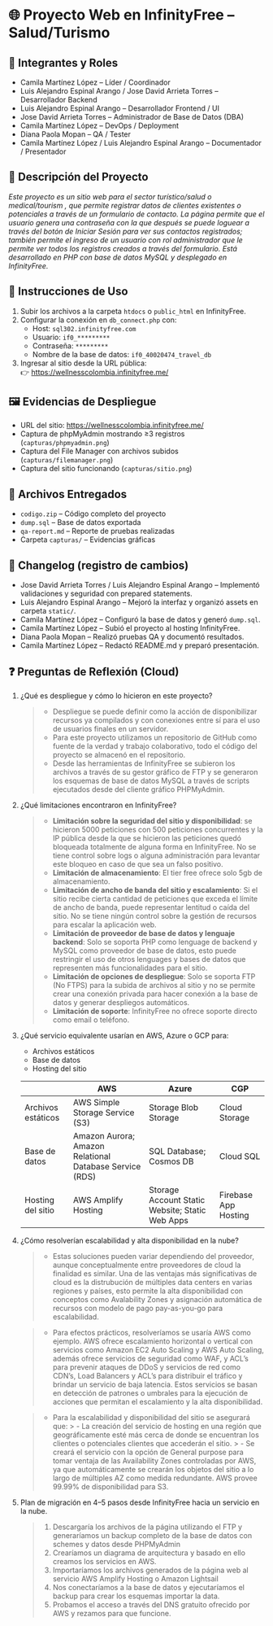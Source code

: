 
# 🌐 Proyecto Web en InfinityFree – Salud/Turismo

## 👥 Integrantes y Roles
- Camila Martínez López – Líder / Coordinador
- Luis Alejandro Espinal Arango / Jose David Arrieta Torres – Desarrollador Backend
- Luis Alejandro Espinal Arango – Desarrollador Frontend / UI
- Jose David Arrieta Torres – Administrador de Base de Datos (DBA)
- Camila Martínez López – DevOps / Deployment
- Diana Paola Mopan – QA / Tester
- Camila Martínez López / Luis Alejandro Espinal Arango – Documentador / Presentador

## 📖 Descripción del Proyecto
*Este proyecto es un sitio web para el sector turístico/salud o medical/tourism , que permite registrar datos de clientes existentes o potenciales a través de un formulario de contacto. La página permite que el usuario genera una contraseña con la que después se puede loguear a través del botón de Iniciar Sesión para ver sus contactos registrados; también permite el ingreso de un usuario con rol administrador que le permite ver todos los registros creados a través del formulario. 
Está desarrollado en PHP con base de datos MySQL y desplegado en InfinityFree.*

## 🚀 Instrucciones de Uso
1. Subir los archivos a la carpeta `htdocs` o `public_html` en InfinityFree.  
2. Configurar la conexión en `db_connect.php` con:
   - Host: `sql302.infinityfree.com`
   - Usuario: `if0_*********`
   - Contraseña: `*********`
   - Nombre de la base de datos: `if0_40020474_travel_db`
3. Ingresar al sitio desde la URL pública:  
   👉 https://wellnesscolombia.infinityfree.me/

## 🖼️ Evidencias de Despliegue
- URL del sitio: https://wellnesscolombia.infinityfree.me/
- Captura de phpMyAdmin mostrando ≥3 registros (`capturas/phpmyadmin.png`)  
- Captura del File Manager con archivos subidos (`capturas/filemanager.png`)  
- Captura del sitio funcionando (`capturas/sitio.png`)

## 📂 Archivos Entregados
- `codigo.zip` – Código completo del proyecto  
- `dump.sql` – Base de datos exportada  
- `qa-report.md` – Reporte de pruebas realizadas  
- Carpeta `capturas/` – Evidencias gráficas  

## 📝 Changelog (registro de cambios)
- Jose David Arrieta Torres / Luis Alejandro Espinal Arango – Implementó validaciones y seguridad con prepared statements.  
- Luis Alejandro Espinal Arango – Mejoró la interfaz y organizó assets en carpeta `static/`.  
- Camila Martínez López – Configuró la base de datos y generó `dump.sql`.  
- Camila Martínez López – Subió el proyecto al hosting InfinityFree.  
- Diana Paola Mopan – Realizó pruebas QA y documentó resultados.  
- Camila Martínez López – Redactó README.md y preparó presentación.  

## ❓ Preguntas de Reflexión (Cloud)
1. ¿Qué es despliegue y cómo lo hicieron en este proyecto?  
   > - Despliegue se puede definir como la acción de disponibilizar recursos ya compilados y con conexiones entre sí para el uso de usuarios finales en un servidor.
    > - Para este proyecto utilizamos un repositorio de GitHub como fuente de la verdad y trabajo colaborativo, todo el código del proyecto se almacenó en el repositorio.
    > - Desde las herramientas de InfinityFree se subieron los archivos a través de su gestor gráfico de FTP y se generaron los esquemas de base de datos MySQL a través de scripts         ejecutados desde del cliente gráfico PHPMyAdmin.

2. ¿Qué limitaciones encontraron en InfinityFree?  
   > - **Limitación sobre la seguridad del sitio y disponibilidad**:  se hicieron 5000 peticiones con 500 peticiones concurrentes y la IP pública desde la que se hicieron las peticiones quedó                  bloqueada totalmente de alguna forma en InfinityFree. No se tiene control sobre logs o alguna administración para levantar este bloqueo en caso de que sea un falso positivo.
     > - **Limitación de almacenamiento**: El tier free ofrece solo 5gb de almacenamiento. 
    >  - **Limitación de ancho de banda del sitio y escalamiento**: Si el sitio recibe cierta cantidad de peticiones que exceda el límite de ancho de banda, puede representar lentitud o caída del             sitio. No se tiene ningún control sobre la gestión de recursos para escalar la aplicación web.
     > - **Limitación de proveedor de base de datos y lenguaje backend**: Solo se soporta PHP como lenguage de backend y MySQL como proveedor de base de datos, esto puede restringir el         uso de otros lenguages y bases de datos que representen más funcionalidades para el sitio. 
     > - **Limitación de opciones de despliegue**: Solo se soporta FTP (No FTPS) para la subida de archivos al sitio y no se permite crear una conexión privada para hacer conexión a la base de datos y generar despliegos automáticos.      
    > - **Limitación de soporte**: InfinityFree no ofrece soporte directo como email o teléfono. 

3. ¿Qué servicio equivalente usarían en AWS, Azure o GCP para:  
   - Archivos estáticos  
   - Base de datos  
   - Hosting del sitio  
   > 
    |                    | AWS                                                     | Azure                                           | CGP                  |
    |--------------------|---------------------------------------------------------|-------------------------------------------------|----------------------|
    | Archivos estáticos | AWS Simple Storage Service (S3)                         | Storage Blob Storage                            | Cloud Storage        |
    | Base de datos      | Amazon Aurora; Amazon Relational Database Service (RDS) | SQL Database; Cosmos DB                         | Cloud SQL            |
    | Hosting del sitio  | AWS Amplify Hosting                                     | Storage Account Static Website; Static Web Apps | Firebase App Hosting |

4. ¿Cómo resolverían escalabilidad y alta disponibilidad en la nube?  
   > - Estas soluciones pueden variar dependiendo del proveedor, aunque conceptualmente entre proveedores de cloud la finalidad es similar. Una de las ventajas más significativas de cloud es la distrubución de múltiples data centers en varias regiones y países, esto permite la alta disponibilidad con conceptos como Avalability Zones y asignación automática de recursos con modelo de pago pay-as-you-go para escalabilidad. 

    > - Para efectos prácticos, resolveríamos se usaría AWS como ejemplo. AWS ofrece escalamiento horizontal o vertical con servicios como Amazon EC2 Auto Scaling y AWS Auto Scaling, además ofrece servicios de seguridad como  WAF, y ACL’s para prevenir ataques de DDoS y servicios de red como CDN’s, Load Balancers  y ACL’s para distribuir el tráfico y brindar un servicio de baja latencia.   Estos servicios se basan en detección de patrones o umbrales para la ejecución de acciones que permitan el escalamiento y la alta disponibilidad.

     > - Para la escalabilidad y disponibilidad del sitio se asegurará que: 
        > - La creación del servicio de hosting en una región que geográficamente esté más cerca de donde se encuentran los clientes o potenciales clientes que accederán el sitio. 
        > - Se creará el servicio con la opción de General purpose para tomar ventaja de las Availability Zones controladas por AWS, ya que automáticamente se crearán los objetos del sitio a lo largo de múltiples AZ como medida redundante. AWS provee 99.99% de disponibilidad para S3.


5. Plan de migración en 4–5 pasos desde InfinityFree hacia un servicio en la nube.  
   > 1. Descargaría los archivos de la página utilizando el FTP y generaríamos un backup completo de la base de datos con schemes y datos desde PHPMyAdmin
   >  2. Crearíamos un diagrama de arquitectura y basado en ello creamos los servicios en AWS.
    > 3. Importaríamos los archivos generados de la página web al servicio AWS Amplify Hosting o Amazon Lightsail
    > 4. Nos conectaríamos a la base de datos y ejecutaríamos el backup para crear los esquemas importar la data. 
     > 5. Probamos el acceso a través del DNS gratuito ofrecido por AWS y rezamos para que funcione. 

